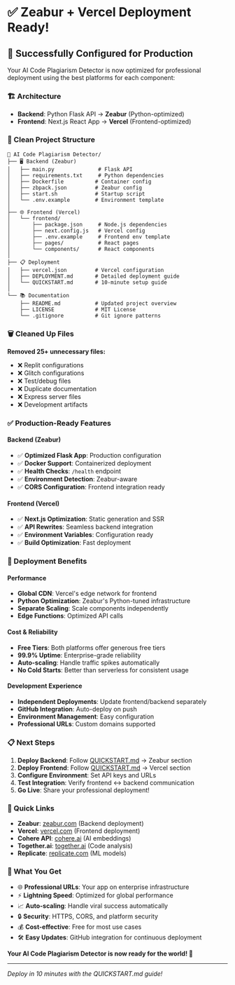 # ✅ Zeabur + Vercel Deployment Ready!

## 🎉 Successfully Configured for Production

Your AI Code Plagiarism Detector is now optimized for professional deployment using the best platforms for each component:

### 🏗️ Architecture
- **Backend**: Python Flask API → **Zeabur** (Python-optimized)
- **Frontend**: Next.js React App → **Vercel** (Frontend-optimized)

### 📁 Clean Project Structure
```
📁 AI Code Plagiarism Detector/
├── 🖥️ Backend (Zeabur)
│   ├── main.py              # Flask API
│   ├── requirements.txt     # Python dependencies
│   ├── Dockerfile          # Container config
│   ├── zbpack.json         # Zeabur config
│   ├── start.sh            # Startup script
│   └── .env.example        # Environment template
│
├── 🌐 Frontend (Vercel)
│   └── frontend/
│       ├── package.json     # Node.js dependencies
│       ├── next.config.js   # Vercel config
│       ├── .env.example     # Frontend env template
│       ├── pages/           # React pages
│       └── components/      # React components
│
├── 📋 Deployment
│   ├── vercel.json         # Vercel configuration
│   ├── DEPLOYMENT.md       # Detailed deployment guide
│   └── QUICKSTART.md       # 10-minute setup guide
│
└── 📚 Documentation
    ├── README.md           # Updated project overview
    ├── LICENSE             # MIT License
    └── .gitignore          # Git ignore patterns
```

### 🗑️ Cleaned Up Files
**Removed 25+ unnecessary files:**
- ❌ Replit configurations
- ❌ Glitch configurations  
- ❌ Test/debug files
- ❌ Duplicate documentation
- ❌ Express server files
- ❌ Development artifacts

### ✅ Production-Ready Features

#### Backend (Zeabur)
- ✅ **Optimized Flask App**: Production configuration
- ✅ **Docker Support**: Containerized deployment
- ✅ **Health Checks**: `/health` endpoint
- ✅ **Environment Detection**: Zeabur-aware
- ✅ **CORS Configuration**: Frontend integration ready

#### Frontend (Vercel)
- ✅ **Next.js Optimization**: Static generation and SSR
- ✅ **API Rewrites**: Seamless backend integration
- ✅ **Environment Variables**: Configuration ready
- ✅ **Build Optimization**: Fast deployment

### 🚀 Deployment Benefits

#### Performance
- **Global CDN**: Vercel's edge network for frontend
- **Python Optimization**: Zeabur's Python-tuned infrastructure
- **Separate Scaling**: Scale components independently
- **Edge Functions**: Optimized API calls

#### Cost & Reliability  
- **Free Tiers**: Both platforms offer generous free tiers
- **99.9% Uptime**: Enterprise-grade reliability
- **Auto-scaling**: Handle traffic spikes automatically
- **No Cold Starts**: Better than serverless for consistent usage

#### Development Experience
- **Independent Deployments**: Update frontend/backend separately
- **GitHub Integration**: Auto-deploy on push
- **Environment Management**: Easy configuration
- **Professional URLs**: Custom domains supported

### 📋 Next Steps

1. **Deploy Backend**: Follow [QUICKSTART.md](./QUICKSTART.md) → Zeabur section
2. **Deploy Frontend**: Follow [QUICKSTART.md](./QUICKSTART.md) → Vercel section  
3. **Configure Environment**: Set API keys and URLs
4. **Test Integration**: Verify frontend ↔ backend communication
5. **Go Live**: Share your professional deployment!

### 🔗 Quick Links
- **Zeabur**: [zeabur.com](https://zeabur.com) (Backend deployment)
- **Vercel**: [vercel.com](https://vercel.com) (Frontend deployment)
- **Cohere API**: [cohere.ai](https://cohere.ai) (AI embeddings)
- **Together.ai**: [together.ai](https://together.ai) (Code analysis)
- **Replicate**: [replicate.com](https://replicate.com) (ML models)

### 🎯 What You Get
- 🌐 **Professional URLs**: Your app on enterprise infrastructure
- ⚡ **Lightning Speed**: Optimized for global performance  
- 📈 **Auto-scaling**: Handle viral success automatically
- 🔒 **Security**: HTTPS, CORS, and platform security
- 💰 **Cost-effective**: Free for most use cases
- 🛠️ **Easy Updates**: GitHub integration for continuous deployment

**Your AI Code Plagiarism Detector is now ready for the world! 🚀**

---

*Deploy in 10 minutes with the QUICKSTART.md guide!*
